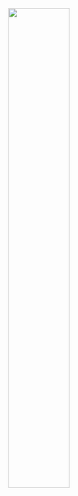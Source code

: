 <img src="https://static.wikia.nocookie.net/gbp/images/7/75/Goofyahhrender.png/revision/latest?cb=20250113152048" width="50%" height="auto" float="middle">
